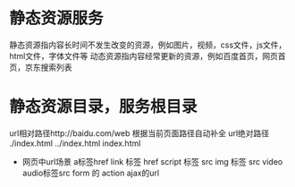 # 静态资源服务
静态资源指内容长时间不发生改变的资源，例如图片，视频，css文件，js文件，html文件，字体文件等
动态资源指内容经常更新的资源，例如百度首页，网页首页，京东搜索列表

# 静态资源目录，服务根目录


url相对路径http://baidu.com/web 
<a href="/web"></a>
<a href="//baidu.com/web"></a>
<a href="http://baidu.com/web"></a>
根据当前页面路径自动补全
url绝对路径
./index.html
../index.html
index.html


+   网页中url场景
a标签href
link 标签 href
script 标签 src
img 标签 src
video audio标签src
form 的 action
ajax的url
